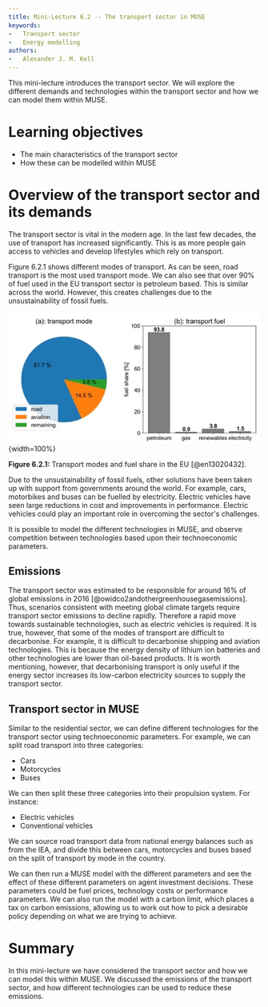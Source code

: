 ```yaml
---
title: Mini-Lecture 6.2 -- The transport sector in MUSE
keywords:
-   Transport sector
-   Energy modelling
authors:
-   Alexander J. M. Kell
---
```


This mini-lecture introduces the transport sector. We will explore the different demands and technologies within the transport sector and how we can model them within MUSE.

# Learning objectives

- The main characteristics of the transport sector
- How these can be modelled within MUSE

# Overview of the transport sector and its demands

The transport sector is vital in the modern age. In the last few decades, the use of transport has increased significantly. This is as more people gain access to vehicles and develop lifestyles which rely on transport.

Figure 6.2.1 shows different modes of transport. As can be seen, road transport is the most used transport mode. We can also see that over 90% of fuel used in the EU transport sector is petroleum based. This is similar across the world. However, this creates challenges due to the unsustainability of fossil fuels. 

![](assets/Figure_6.2.1.jpg){width=100%}

**Figure 6.2.1:** Transport modes and fuel share in the EU [@en13020432].

Due to the unsustainability of fossil fuels, other solutions have been taken up with support from governments around the world. For example, cars, motorbikes and buses can be fuelled by electricity. Electric vehicles have seen large reductions in cost and improvements in performance. Electric vehicles could play an important role in overcoming the sector's challenges. 

It is possible to model the different technologies in MUSE, and observe competition between technologies based upon their technoeconomic parameters.

## Emissions

The transport sector was estimated to be responsible for around 16% of global emissions in 2016 [@owidco2andothergreenhousegasemissions]. Thus, scenarios consistent with meeting global climate targets require transport sector emissions to decline rapidly. Therefore a rapid move towards sustainable technologies, such as electric vehicles is required. It is true, however, that some of the modes of transport are difficult to decarbonise. For example, it is difficult to decarbonise shipping and aviation technologies. This is because the energy density of lithium ion batteries and other technologies are lower than oil-based products. It is worth mentioning, however, that decarbonising transport is only useful if the energy sector increases its low-carbon electricity sources to supply the transport sector. 

## Transport sector in MUSE

Similar to the residential sector, we can define different technologies for the transport sector using technoeconomic parameters. For example, we can split road transport into three categories: 

- Cars
- Motorcycles
- Buses

We can then split these three categories into their propulsion system. For instance:

- Electric vehicles
- Conventional vehicles

We can source road transport data from national energy balances such as from the IEA, and divide this between cars, motorcycles and buses based on the split of transport by mode in the country. 

We can then run a MUSE model with the different parameters and see the effect of these different parameters on agent investment decisions. These parameters could be fuel prices, technology costs or performance parameters. We can also run the model with a carbon limit, which places a tax on carbon emissions, allowing us to work out how to pick a desirable policy depending on what we are trying to achieve.

# Summary

In this mini-lecture we have considered the transport sector and how we can model this within MUSE. We discussed the emissions of the transport sector, and how different technologies can be used to reduce these emissions. 



